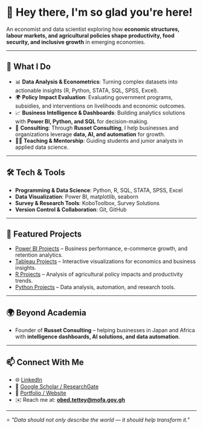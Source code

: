 # 👋 Hey there, I'm so glad you're here!

An economist and data scientist exploring how **economic structures, labour markets, and agricultural policies shape productivity, food security, and inclusive growth** in emerging economies.

---

## 🔑 What I Do
- 📊 **Data Analysis & Econometrics**: Turning complex datasets into actionable insights (R, Python, STATA, SQL, SPSS, Excel).  
- 🌍 **Policy Impact Evaluation**: Evaluating government programs, subsidies, and interventions on livelihoods and economic outcomes.  
- 📈 **Business Intelligence & Dashboards**: Building analytics solutions with **Power BI, Python, and SQL** for decision-making.
- 🚀 **Consulting**: Through **Russet Consulting**, I help businesses and organizations leverage **data, AI, and automation** for growth.    
- 🧑‍🏫 **Teaching & Mentorship**: Guiding students and junior analysts in applied data science.  

---

## 🛠️ Tech & Tools
- **Programming & Data Science**: Python, R, SQL, STATA, SPSS, Excel  
- **Data Visualization**: Power BI, matplotlib, seaborn  
- **Survey & Research Tools**: KoboToolbox, Survey Solutions
- **Version Control & Collaboration**: Git, GitHub  

---

## 📂 Featured Projects
- [Power BI Projects](https://github.com/WanderwithObed/Power-BI-Dashboards) – Business performance, e-commerce growth, and retention analytics.  
- [Tableau Projects](https://github.com/WanderwithObed/Tableau) – Interactive visualizations for economics and business insights.  
- [R Projects](https://github.com/WanderwithObed/R) – Analysis of agricultural policy impacts and productivity trends.  
- [Python Projects](https://github.com/WanderwithObed/Python) – Data analysis, automation, and research tools.  

---

## 🌍 Beyond Academia
- Founder of **Russet Consulting** – helping businesses in Japan and Africa with **intelligence dashboards, AI solutions, and data automation**. 

---

## 📫 Connect With Me
- 🌐 [LinkedIn](https://www.linkedin.com/in/obed-tettey-103914198/)  
- 📝 [Google Scholar / ResearchGate](#)  
- 💼 [Portfolio / Website](#)  
- ✉️ Reach me at: **obed.tettey@mofa.gov.gh**  

---

⭐️ *"Data should not only describe the world — it should help transform it."*  

